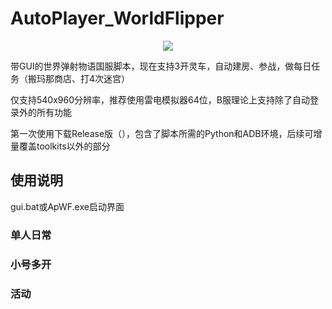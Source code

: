 # AutoPlayer_WorldFlipper
<p align="center">
  <img src="https://user-images.githubusercontent.com/31361978/158060158-3edf56cb-5daf-435c-8504-740d4c0a3b09.png"/>
</p>

带GUI的世界弹射物语国服脚本，现在支持3开灵车，自动建房、参战，做每日任务（搬玛那商店、打4次迷宫）

仅支持540x960分辨率，推荐使用雷电模拟器64位，B服理论上支持除了自动登录外的所有功能

第一次使用下载Release版（），包含了脚本所需的Python和ADB环境，后续可增量覆盖toolkits以外的部分

## 使用说明
gui.bat或ApWF.exe启动界面


### 单人日常
### 小号多开
### 活动
